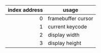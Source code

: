 | index address | usage |
|--:|--------------------|
| 0 | framebuffer cursor |
| 1 | current keycode    |
| 2 | display width      |
| 3 | display height     |
